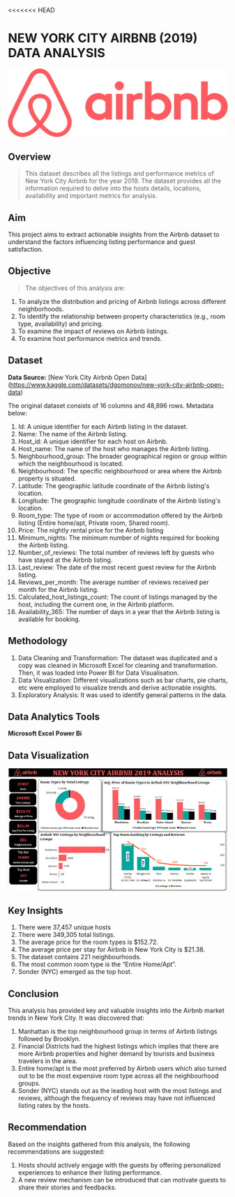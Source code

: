 <<<<<<< HEAD
# NEW YORK CITY AIRBNB (2019) DATA ANALYSIS
![Airbnb logo](airbnb.jpg)

## Overview
>This dataset describes all the listings and performance metrics of New York City Airbnb for the year 2019. The dataset provides all the information required to delve into the hosts details, locations, availability and important metrics for analysis.
## Aim
This project aims to extract actionable insights from the Airbnb dataset to understand the factors influencing listing performance and guest satisfaction. 
## Objective
>The objectives of this analysis are:
1.	To analyze the distribution and pricing of Airbnb listings across different neighborhoods.
2.	To identify the relationship between property characteristics (e.g., room type, availability) and pricing.
3.	To examine the impact of reviews on Airbnb listings.
4.	To examine host performance metrics and trends.

## Dataset
**Data Source:** [New York City Airbnb Open Data] (https://www.kaggle.com/datasets/dgomonov/new-york-city-airbnb-open-data)

The original dataset consists of 16 columns and 48,896 rows. Metadata below:
1.	Id: A unique identifier for each Airbnb listing in the dataset. 
2.	Name: The name of the Airbnb listing. 
3.	Host_id: A unique identifier for each host on Airbnb. 
4.	Host_name: The name of the host who manages the Airbnb listing.
5.	Neighbourhood_group: The broader geographical region or group within which the neighbourhood is located. 
6.	Neighbourhood: The specific neighbourhood or area where the Airbnb property is situated. 
7.	Latitude: The geographic latitude coordinate of the Airbnb listing's location. 
8.	Longitude: The geographic longitude coordinate of the Airbnb listing's location.
9.	Room_type: The type of room or accommodation offered by the Airbnb listing (Entire home/apt, Private room, Shared room). 
10.	Price: The nightly rental price for the Airbnb listing 
11.	Minimum_nights: The minimum number of nights required for booking the Airbnb listing.
12.	Number_of_reviews: The total number of reviews left by guests who have stayed at the Airbnb listing.
13.	Last_review: The date of the most recent guest review for the Airbnb listing.
14.	Reviews_per_month: The average number of reviews received per month for the Airbnb listing. 
15.	Calculated_host_listings_count: The count of listings managed by the host, including the current one, in the Airbnb platform.
16.	Availability_365: The number of days in a year that the Airbnb listing is available for booking.

## Methodology
1. Data Cleaning and Transformation: The dataset was duplicated and a copy was cleaned in Microsoft Excel for cleaning and transformation. Then, it was loaded into Power BI for Data Visualisation.
2. Data Visualization: Different visualizations such as bar charts, pie charts, etc were employed to visualize trends and derive actionable insights.
3. Exploratory Analysis: It was used to identify general patterns in the data.

## Data Analytics Tools
**Microsoft Excel**
**Power Bi**

## Data Visualization
![img](AirBnb_Dashboard.jpg)

## Key Insights
1.	There were 37,457 unique hosts
2.	There were 349,305 total listings.
3.	The average price for the room types is $152.72.
4.	The average price per stay for Airbnb in New York City is $21.38.
5.	The dataset contains 221 neighbourhoods.
6.	The most common room type is the “Entire Home/Apt”.
7.	Sonder (NYC) emerged as the top host.

## Conclusion
This analysis has provided key and valuable insights into the Airbnb market trends in New York City. It was discovered that:
1.	Manhattan is the top neighbourhood group in terms of Airbnb listings followed by Brooklyn. 
2.	Financial Districts had the highest listings which implies that there are more Airbnb properties and higher demand by tourists and business travelers in the area.
3.	Entire home/apt is the most preferred by Airbnb users which also turned out to be the most expensive room type across all the neighbourhood groups.
4.	Sonder (NYC) stands out as the leading host with the most listings and reviews, although the frequency of reviews may have not influenced listing rates by the hosts. 

## Recommendation
Based on the insights gathered from this analysis, the following recommendations are suggested:
1.	Hosts should actively engage with the guests by offering personalized experiences to enhance their listing performance. 
2.	 A new review mechanism can be introduced that can motivate guests to share their stories and feedbacks.
